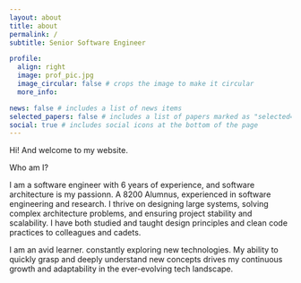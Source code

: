 ```yaml
---
layout: about
title: about
permalink: /
subtitle: Senior Software Engineer

profile:
  align: right
  image: prof_pic.jpg
  image_circular: false # crops the image to make it circular
  more_info:

news: false # includes a list of news items
selected_papers: false # includes a list of papers marked as "selected={true}"
social: true # includes social icons at the bottom of the page
---
```


Hi! And welcome to my website.

Who am I?

I am a software engineer with 6 years of experience, and software architecture is my passionn. A 8200 Alumnus, experienced in software engineering and research. I thrive on designing large systems, solving complex architecture problems, and ensuring project stability and scalability. I have both studied and taught design principles and clean code practices to colleagues and cadets.

I am an avid learner. constantly exploring new technologies. My ability to quickly grasp and deeply understand new concepts drives my continuous growth and adaptability in the ever-evolving tech landscape.
